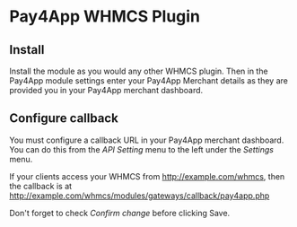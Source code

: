 Pay4App WHMCS Plugin
===================

## Install

Install the module as you would any other WHMCS plugin. Then in the Pay4App module settings enter your Pay4App Merchant details as they are provided you in your Pay4App merchant dashboard.

## Configure callback

You must configure a callback URL in your Pay4App merchant dashboard. You can do this from the *API Setting* menu to the left under the *Settings* menu.

If your clients access your WHMCS from http://example.com/whmcs, then the callback is at http://example.com/whmcs/modules/gateways/callback/pay4app.php

Don't forget to check *Confirm change* before clicking Save.